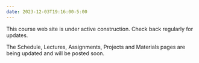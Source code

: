 ```yaml
---
date: 2023-12-03T19:16:00-5:00
---
```

This course web site is under active construction. Check back regularly
for updates.

The Schedule, Lectures, Assignments, Projects and Materials pages are being
updated and will be posted soon.